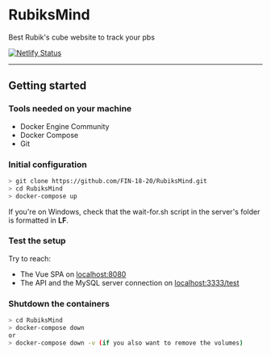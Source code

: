 # RubiksMind
Best Rubik's cube website to track your pbs

[![Netlify Status](https://api.netlify.com/api/v1/badges/d12a34be-f0bc-49dd-8172-70e736f62bea/deploy-status)](https://app.netlify.com/sites/rubiksmind/deploys)

---

## Getting started

### Tools needed on your machine

* Docker Engine Community
* Docker Compose
* Git

### Initial configuration



```bash
> git clone https://github.com/FIN-18-20/RubiksMind.git
> cd RubiksMind
> docker-compose up
```
If you're on Windows, check that the wait-for.sh script in the server's folder is formatted in **LF**.

### Test the setup

Try to reach:
* The Vue SPA on [localhost:8080](http://localhost:8080)
* The API and the MySQL server connection on [localhost:3333/test](http://localhost:3333/test)

### Shutdown the containers
```bash
> cd RubiksMind
> docker-compose down
or
> docker-compose down -v (if you also want to remove the volumes)
```